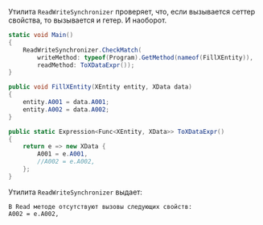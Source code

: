 Утилита `ReadWriteSynchronizer` проверяет, что, если вызывается сеттер свойства, то вызывается и гетер. И наоборот.  
```csharp
static void Main()
{
    ReadWriteSynchronizer.CheckMatch(
        writeMethod: typeof(Program).GetMethod(nameof(FillXEntity)),
        readMethod: ToXDataExpr());
}

public void FillXEntity(XEntity entity, XData data)
{
    entity.A001 = data.A001;
    entity.A002 = data.A002;
}

public static Expression<Func<XEntity, XData>> ToXDataExpr()
{
    return e => new XData {
        A001 = e.A001,
        //A002 = e.A002,
    };
}
```
Утилита `ReadWriteSynchronizer` выдает:
```
В Read методе отсутствуют вызовы следующих свойств:
A002 = e.A002,
```